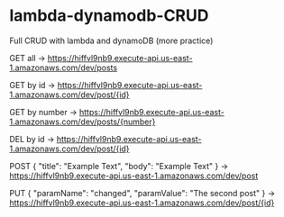 # lambda-dynamodb-CRUD
Full CRUD with lambda and dynamoDB (more practice)


GET all -> https://hiffvl9nb9.execute-api.us-east-1.amazonaws.com/dev/posts

GET by id -> https://hiffvl9nb9.execute-api.us-east-1.amazonaws.com/dev/post/{id}

GET by number -> https://hiffvl9nb9.execute-api.us-east-1.amazonaws.com/dev/posts/{number}

DEL by id -> https://hiffvl9nb9.execute-api.us-east-1.amazonaws.com/dev/post/{id}

POST {
	"title": "Example Text",
	"body": "Example Text" } ->  https://hiffvl9nb9.execute-api.us-east-1.amazonaws.com/dev/post

PUT {
	"paramName": "changed",
	"paramValue": "The second post" } -> https://hiffvl9nb9.execute-api.us-east-1.amazonaws.com/dev/post/{id}